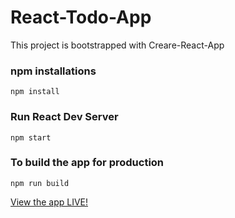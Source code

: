 # React-Todo-App

This project is bootstrapped with Creare-React-App


### npm installations

```
npm install
```

### Run React Dev Server

```
npm start
```

### To build the app for production

```
npm run build
```


[View the app LIVE!](https://react-todo2.netlify.app/)
